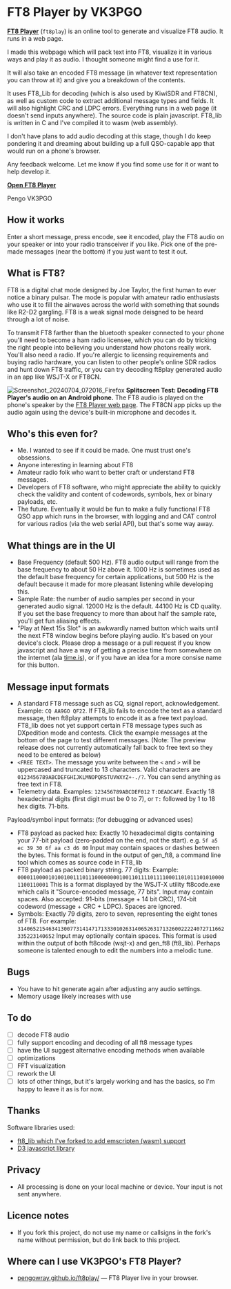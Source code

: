 # FT8 Player by VK3PGO

**[FT8 Player](https://pengowray.github.io/ft8play/)** (`ft8play`) is an online tool to generate and visualize FT8 audio. It runs in a web page.

I made this webpage which will pack text into FT8, visualize it in various ways and play it as audio. I thought someone might find a use for it.

It will also take an encoded FT8 message (in whatever text representation you can throw at it) and give you a breakdown of the contents.

It uses FT8_Lib for decoding (which is also used by KiwiSDR and FT8CN), as well as custom code to extract additional message types and fields. It will also highlight CRC and LDPC errors. Everything runs in a web page (it doesn't send inputs anywhere). The source code is plain javascript. FT8_lib is written in C and I've compiled it to wasm (web assembly).

I don't have plans to add audio decoding at this stage, though I do keep pondering it and dreaming about building up a full QSO-capable app that would run on a phone's browser.

Any feedback welcome. Let me know if you find some use for it or want to help develop it.

**[Open FT8 Player](https://pengowray.github.io/ft8play/)**

Pengo VK3PGO


## How it works

Enter a short message, press encode, see it encoded, play the FT8 audio on your speaker or into your radio transceiver if you like. Pick one of the pre-made messages (near the bottom) if you just want to test it out.

## What is FT8?

FT8 is a digital chat mode designed by Joe Taylor, the first human to ever notice a binary pulsar. The mode is popular with amateur radio enthusiasts who use it to fill the airwaves across the world with something that sounds like R2-D2 gargling. FT8 is a weak signal mode deisgned to be heard through a lot of noise. 

To transmit FT8 farther than the bluetooth speaker connected to your phone you'll need to become a ham radio licensee, which you can do by tricking the right people into believing you understand how photons really work. You'll also need a radio. If you're allergic to licensing requirements and buying radio hardware, you can listen to other people's online SDR radios and hunt down FT8 traffic, or you can try decoding ft8play generated audio in an app like WSJT-X or FT8CN.

![Screenshot_20240704_072016_Firefox](https://github.com/pengowray/ft8play/assets/800133/1796e807-ed9d-46cf-9dc5-476e4973a823)
**Splitscreen Test: Decoding FT8 Player's audio on an Android phone.** The FT8 audio is played on the phone's speaker by the [FT8 Player web page](https://pengowray.github.io/ft8play/). The FT8CN app picks up the audio again using the device's built-in microphone and decodes it.

## Who's this even for?
- Me. I wanted to see if it could be made. One must trust one's obsessions.
- Anyone interesting in learning about FT8
- Amateur radio folk who want to better craft or understand FT8 messages.
- Developers of FT8 software, who might appreciate the ability to quickly check the validity and content of codewords, symbols, hex or binary payloads, etc.
- The future. Eventually it would be fun to make a fully functional FT8 QSO app which runs in the browser, with logging and and CAT control for various radios (via the web serial API), but that's some way away.

## What things are in the UI

- Base Frequency (default 500 Hz). FT8 audio output will range from the base frequency to about 50 Hz above it. 1000 Hz is sometimes used as the default base frequency for certain applications, but 500 Hz is the default because it made for more pleasant listening while developing this.
- Sample Rate: the number of audio samples per second in your generated audio signal. 12000 Hz is the default. 44100 Hz is CD quality. If you set the base frequency to more than about half the sample rate, you'll get fun aliasing effects.
- "Play at Next 15s Slot" is an awkwardly named button which waits until the next FT8 window begins before playing audio. It's based on your device's clock. Please drop a message or a pull request if you know javascript and have a way of getting a precise time from somewhere on the internet (ala [time.is](https://time.is/)), or if you have an idea for a more consise name for this button.

## Message input formats

- A standard FT8 message such as CQ, signal report, acknowledgement. Example: `CQ AA9GO QF22`. If FT8_lib fails to encode the text as a standard message, then ft8play attempts to encode it as a free text payload. FT8_lib does not yet support certain FT8 message types such as DXpedition mode and contests. Click the example messages at the bottom of the page to test different messages. (Note: The preview release does not currently automatically fall back to free text so they need to be entered as below)
- `<FREE TEXT>`. The message you write between the `<` and `>` will be uppercased and truncated to 13 characters. Valid characters are ` 0123456789ABCDEFGHIJKLMNOPQRSTUVWXYZ+-./?`. You can send anything as free text in FT8.
- Telemetry data. Examples: `123456789ABCDEF012` `T:DEADCAFE`. Exactly 18 hexadecimal digits (first digit must be 0 to 7), or `T:` followed by 1 to 18 hex digits. 71-bits.
 
Payload/symbol input formats: (for debugging or advanced uses)
- FT8 payload as packed hex: Exactly 10 hexadecimal digits containing your 77-bit payload (zero-padded on the end, not the start). e.g. `5f a5 ec 39 30 6f aa c3 d6 00` Input may contain spaces or dashes between the bytes. This format is found in the output of gen_ft8, a command line tool which comes as source code in FT8_lib
- FT8 payload as packed binary string. 77 digits: Example: `00001100001010010011101110000000010011011110111100011010111010100001100110001` This is a format displayed by the WSJT-X utility ft8code.exe which calls it "Source-encoded message, 77 bits". Input may contain spaces. Also accepted: 91-bits (message + 14 bit CRC), 174-bit codeword (message + CRC + LDPC). Spaces are ignored.
- Symbols: Exactly 79 digits, zero to seven, representing the eight tones of FT8. For example: `3140652154634130077314147171333010263140652631713260022224072711662335223140652` Input may optionally contain spaces. This format is used within the output of both ft8code (wsjt-x) and gen_ft8 (ft8_lib). Perhaps someone is talented enough to edit the numbers into a melodic tune.

## Bugs
- You have to hit generate again after adjusting any audio settings.
- Memory usage likely increases with use

## To do
- [ ] decode FT8 audio
- [ ] fully support encoding and decoding of all ft8 message types
- [ ] have the UI suggest alternative encoding methods when available
- [ ] optimizations
- [ ] FFT visualization
- [ ] rework the UI
- [ ] lots of other things, but it's largely working and has the basics, so I'm happy to leave it as is for now.

## Thanks

Software libraries used:
 - [ft8_lib which I've forked to add emscripten (wasm) support](https://github.com/pengowray/ft8_lib/tree/ft8_wasm)
 - [D3 javascript library](https://d3js.org/)

## Privacy
- All processing is done on your local machine or device. Your input is not sent anywhere.

## Licence notes
- If you fork this project, do not use my name or callsigns in the fork's name without permission, but do link back to this project.

## Where can I use VK3PGO's FT8 Player? 
- [pengowray.github.io/ft8play/](https://pengowray.github.io/ft8play/) — FT8 Player live in your browser.
